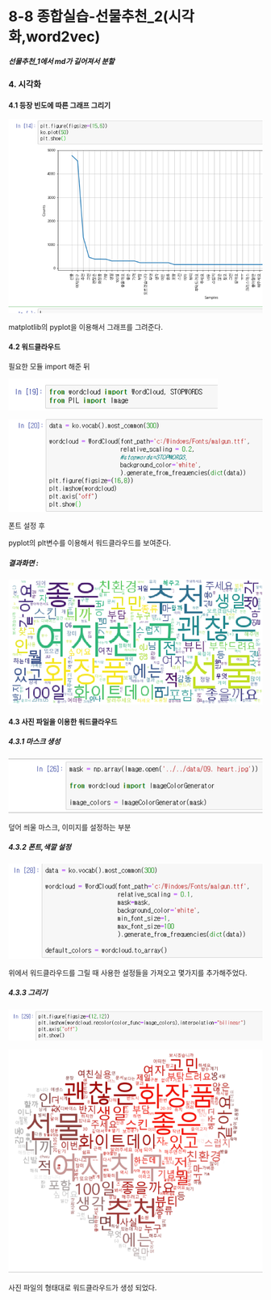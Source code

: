 # 8-8 종합실습-선물추천_2(시각화,word2vec)

##### 선물추천_1에서 md가 길어져서 분할





### 4. 시각화

#### 4.1 등장 빈도에 따른 그래프 그리기

![1581262240460](../8.%EC%9E%90%EC%97%B0%EC%96%B4%20%EC%B2%98%EB%A6%AC/assets/1581262240460.png)



matplotlib의 pyplot을 이용해서 그래프를 그려준다.





#### 4.2 워드클라우드



필요한 모듈 import 해준 뒤

![1581778935360](../8.%EC%9E%90%EC%97%B0%EC%96%B4%20%EC%B2%98%EB%A6%AC/assets/1581778935360.png)

![1581778958089](../8.%EC%9E%90%EC%97%B0%EC%96%B4%20%EC%B2%98%EB%A6%AC/assets/1581778958089.png)



폰트 설정 후 

pyplot의 plt변수를 이용해서 워드클라우드를 보여준다.



##### 결과화면 : 

![1581779131594](../8.%EC%9E%90%EC%97%B0%EC%96%B4%20%EC%B2%98%EB%A6%AC/assets/1581779131594.png)



#### 4.3 사진 파일을 이용한 워드클라우드



##### 4.3.1 마스크 생성

![1581779433671](../8.%EC%9E%90%EC%97%B0%EC%96%B4%20%EC%B2%98%EB%A6%AC/assets/1581779433671.png)

덮어 씌울 마스크, 이미지를 설정하는 부분



##### 4.3.2 폰트,색깔 설정

![1581779472307](../8.%EC%9E%90%EC%97%B0%EC%96%B4%20%EC%B2%98%EB%A6%AC/assets/1581779472307.png)



위에서 워드클라우드를 그릴 때 사용한 설정들을 가져오고 몇가지를 추가해주었다.



##### 4.3.3 그리기

![1581779505974](../8.%EC%9E%90%EC%97%B0%EC%96%B4%20%EC%B2%98%EB%A6%AC/assets/1581779505974.png)



![1581779529307](../8.%EC%9E%90%EC%97%B0%EC%96%B4%20%EC%B2%98%EB%A6%AC/assets/1581779529307.png)

사진 파일의 형태대로 워드클라우드가 생성 되었다.

